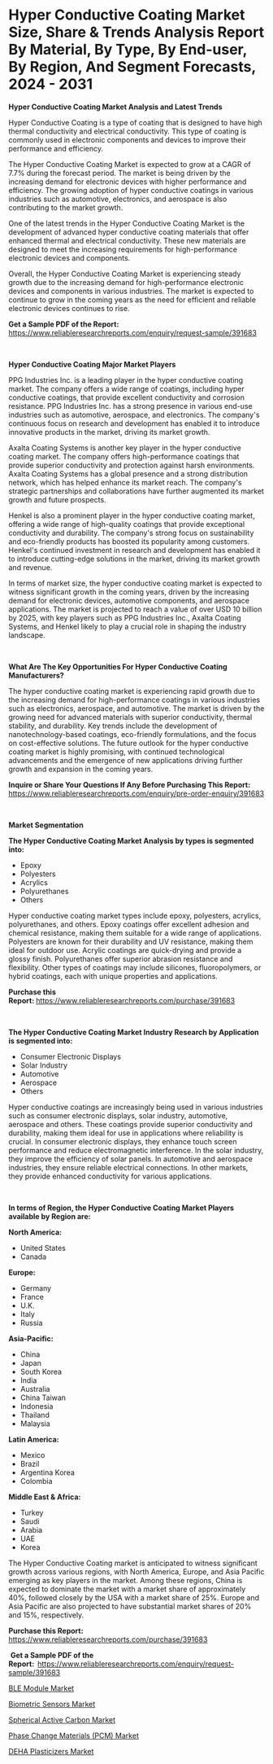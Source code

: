 <p><h1>Hyper Conductive Coating Market Size, Share & Trends Analysis Report By Material, By Type, By End-user, By Region, And Segment Forecasts, 2024 - 2031</h1></p><p><strong>Hyper Conductive Coating Market Analysis and Latest Trends</strong></p>
<p><p>Hyper Conductive Coating is a type of coating that is designed to have high thermal conductivity and electrical conductivity. This type of coating is commonly used in electronic components and devices to improve their performance and efficiency.</p><p>The Hyper Conductive Coating Market is expected to grow at a CAGR of 7.7% during the forecast period. The market is being driven by the increasing demand for electronic devices with higher performance and efficiency. The growing adoption of hyper conductive coatings in various industries such as automotive, electronics, and aerospace is also contributing to the market growth.</p><p>One of the latest trends in the Hyper Conductive Coating Market is the development of advanced hyper conductive coating materials that offer enhanced thermal and electrical conductivity. These new materials are designed to meet the increasing requirements for high-performance electronic devices and components.</p><p>Overall, the Hyper Conductive Coating Market is experiencing steady growth due to the increasing demand for high-performance electronic devices and components in various industries. The market is expected to continue to grow in the coming years as the need for efficient and reliable electronic devices continues to rise.</p></p>
<p><strong>Get a Sample PDF of the Report:&nbsp;</strong> <a href="https://www.reliableresearchreports.com/enquiry/request-sample/391683">https://www.reliableresearchreports.com/enquiry/request-sample/391683</a></p>
<p>&nbsp;</p>
<p><strong>Hyper Conductive Coating Major Market Players</strong></p>
<p><p>PPG Industries Inc. is a leading player in the hyper conductive coating market. The company offers a wide range of coatings, including hyper conductive coatings, that provide excellent conductivity and corrosion resistance. PPG Industries Inc. has a strong presence in various end-use industries such as automotive, aerospace, and electronics. The company's continuous focus on research and development has enabled it to introduce innovative products in the market, driving its market growth.</p><p>Axalta Coating Systems is another key player in the hyper conductive coating market. The company offers high-performance coatings that provide superior conductivity and protection against harsh environments. Axalta Coating Systems has a global presence and a strong distribution network, which has helped enhance its market reach. The company's strategic partnerships and collaborations have further augmented its market growth and future prospects.</p><p>Henkel is also a prominent player in the hyper conductive coating market, offering a wide range of high-quality coatings that provide exceptional conductivity and durability. The company's strong focus on sustainability and eco-friendly products has boosted its popularity among customers. Henkel's continued investment in research and development has enabled it to introduce cutting-edge solutions in the market, driving its market growth and revenue.</p><p>In terms of market size, the hyper conductive coating market is expected to witness significant growth in the coming years, driven by the increasing demand for electronic devices, automotive components, and aerospace applications. The market is projected to reach a value of over USD 10 billion by 2025, with key players such as PPG Industries Inc., Axalta Coating Systems, and Henkel likely to play a crucial role in shaping the industry landscape.</p></p>
<p>&nbsp;</p>
<p><strong>What Are The Key Opportunities For Hyper Conductive Coating Manufacturers?</strong></p>
<p><p>The hyper conductive coating market is experiencing rapid growth due to the increasing demand for high-performance coatings in various industries such as electronics, aerospace, and automotive. The market is driven by the growing need for advanced materials with superior conductivity, thermal stability, and durability. Key trends include the development of nanotechnology-based coatings, eco-friendly formulations, and the focus on cost-effective solutions. The future outlook for the hyper conductive coating market is highly promising, with continued technological advancements and the emergence of new applications driving further growth and expansion in the coming years.</p></p>
<p><strong>Inquire or Share Your Questions If Any Before Purchasing This Report:</strong> <a href="https://www.reliableresearchreports.com/enquiry/pre-order-enquiry/391683">https://www.reliableresearchreports.com/enquiry/pre-order-enquiry/391683</a></p>
<p>&nbsp;</p>
<p><strong>Market Segmentation</strong></p>
<p><strong>The Hyper Conductive Coating Market Analysis by types is segmented into:</strong></p>
<p><ul><li>Epoxy</li><li>Polyesters</li><li>Acrylics</li><li>Polyurethanes</li><li>Others</li></ul></p>
<p><p>Hyper conductive coating market types include epoxy, polyesters, acrylics, polyurethanes, and others. Epoxy coatings offer excellent adhesion and chemical resistance, making them suitable for a wide range of applications. Polyesters are known for their durability and UV resistance, making them ideal for outdoor use. Acrylic coatings are quick-drying and provide a glossy finish. Polyurethanes offer superior abrasion resistance and flexibility. Other types of coatings may include silicones, fluoropolymers, or hybrid coatings, each with unique properties and applications.</p></p>
<p><strong>Purchase this Report:&nbsp;</strong><a href="https://www.reliableresearchreports.com/purchase/391683">https://www.reliableresearchreports.com/purchase/391683</a></p>
<p>&nbsp;</p>
<p><strong>The Hyper Conductive Coating Market Industry Research by Application is segmented into:</strong></p>
<p><ul><li>Consumer Electronic Displays</li><li>Solar Industry</li><li>Automotive</li><li>Aerospace</li><li>Others</li></ul></p>
<p><p>Hyper conductive coatings are increasingly being used in various industries such as consumer electronic displays, solar industry, automotive, aerospace and others. These coatings provide superior conductivity and durability, making them ideal for use in applications where reliability is crucial. In consumer electronic displays, they enhance touch screen performance and reduce electromagnetic interference. In the solar industry, they improve the efficiency of solar panels. In automotive and aerospace industries, they ensure reliable electrical connections. In other markets, they provide enhanced conductivity for various applications.</p></p>
<p>&nbsp;</p>
<p><strong>In terms of Region, the Hyper Conductive Coating Market Players available by Region are:</strong></p>
<p>
    <p> <strong> North America: </strong>
        <ul>
            <li>United States</li>
            <li>Canada</li>
        </ul>
        </p> 
    <p> <strong> Europe: </strong>
        <ul>
            <li>Germany</li>
            <li>France</li>
            <li>U.K.</li>
            <li>Italy</li>
            <li>Russia</li>
        </ul>
        </p> 
    <p> <strong> Asia-Pacific: </strong>
        <ul>
            <li>China</li>
            <li>Japan</li>
            <li>South Korea</li>
            <li>India</li>
            <li>Australia</li>
            <li>China Taiwan</li>
            <li>Indonesia</li>
            <li>Thailand</li>
            <li>Malaysia</li>
        </ul>
        </p> 
    <p> <strong> Latin America: </strong>
        <ul>
            <li>Mexico</li>
            <li>Brazil</li>
            <li>Argentina Korea</li>
            <li>Colombia</li>
        </ul>
        </p> 
    <p> <strong> Middle East & Africa: </strong>
        <ul>
            <li>Turkey</li>
            <li>Saudi</li>
            <li>Arabia</li>
            <li>UAE</li>
            <li>Korea</li>
        </ul>
    </p>
    </p>
<p><p>The Hyper Conductive Coating market is anticipated to witness significant growth across various regions, with North America, Europe, and Asia Pacific emerging as key players in the market. Among these regions, China is expected to dominate the market with a market share of approximately 40%, followed closely by the USA with a market share of 25%. Europe and Asia Pacific are also projected to have substantial market shares of 20% and 15%, respectively.</p></p>
<p><strong>Purchase this Report: </strong><a href="https://www.reliableresearchreports.com/purchase/391683">https://www.reliableresearchreports.com/purchase/391683</a></p>
<p>&nbsp;<strong>Get a Sample PDF of the Report:&nbsp;&nbsp;</strong><a href="https://www.reliableresearchreports.com/enquiry/request-sample/391683">https://www.reliableresearchreports.com/enquiry/request-sample/391683</a></p>
<p><strong></strong></p>
<p><p><a href="https://view.publitas.com/reportprime-1/ble-module-market-size-and-examines-its-market-scope-with-a-primary-focus-on-growth-opportunities-and-forecasted-trends-spanning-from-2024-to-2031/">BLE Module Market</a></p><p><a href="https://view.publitas.com/reportprime-1/biometric-sensors-market-research-report-the-key-to-successful-business-strategy-forecasted-for-period-from-2024-2031/">Biometric Sensors Market</a></p><p><a href="https://github.com/peachesmcdowel1/Market-Research-Report-List-1/blob/main/spherical-active-carbon-market.md">Spherical Active Carbon Market</a></p><p><a href="https://spotless-saver-8fd.notion.site/Phase-Change-Materials-PCM-Market-Analysis-and-Market-Size-Global-Industry-Overview-Market-Segme-819f3573639846a18581cc10712f3504">Phase Change Materials (PCM) Market</a></p><p><a href="https://cautious-neon-760.notion.site/DEHA-Plasticizers-Market-Size-Growing-and-Forecasted-for-period-from-2024-2031-and-provides-comple-42cb84f8721944b2bc259d0b1a1a2bde">DEHA Plasticizers Market</a></p></p>